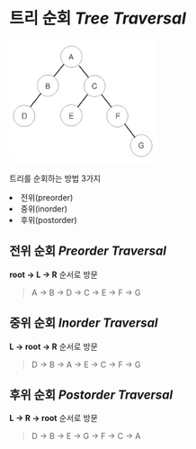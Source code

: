 # 트리 순회 *Tree Traversal*
![img](./1.png)

트리를 순회하는 방법 3가지
<li> 전위(preorder)
<li> 중위(inorder)
<li> 후위(postorder)

## 전위 순회 *Preorder Traversal*
**root → L → R** 순서로 방문
> A → B → D → C → E → F → G

## 중위 순회 *Inorder Traversal*
**L → root → R** 순서로 방문
> D → B → A → E → C → F → G

## 후위 순회 *Postorder Traversal*
**L → R → root** 순서로 방문
> D → B → E → G → F → C → A